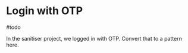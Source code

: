 # Login with OTP
#todo

In the sanitiser project, we logged in with OTP. Convert that to a pattern here. 

